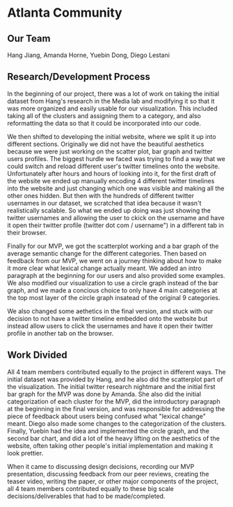 # Atlanta Community

## Our Team
Hang Jiang, Amanda Horne, Yuebin Dong, Diego Lestani

## Research/Development Process
In the beginning of our project, there was a lot of work on taking the initial dataset from Hang's research in the Media lab and modifying it so that it was more organized and easily usable for our visualization. This included taking all of the clusters and assigning them to a category, and also reformatting the data so that it could be incorporated into our code.

We then shifted to developing the initial website, where we split it up into different sections. Originally we did not have the beautiful aesthetics because we were just working on the scatter plot, bar graph and twitter users profiles. The biggest hurdle we faced was trying to find a way that we could switch and reload different user's twitter timelines onto the website. Unfortunately after hours and hours of looking into it, for the first draft of the website we ended up manually encoding 4 different twitter timelines into the website and just changing which one was visible and making all the other ones hidden. But then with the hundreds of different twitter usernames in our dataset, we scratched that idea because it wasn't realistically scalable. So what we ended up doing was just showing the twitter usernames and allowing the user to ckick on the username and have it open their twitter profile (twitter dot com / username") in a different tab in their browser.

Finally for our MVP, we got the scatterplot working and a bar graph of the average semantic change for the different categories. Then based on feedback from our MVP, we went on a journey thinking about how to make it more clear what lexical change actually meant. We added an intro paragraph at the beginning for our users and also provided some examples. We also modified our visualization to use a circle graph instead of the bar graph, and we made a concious choice to only have 4 main categories at the top most layer of the circle graph insatead of the original 9 categories.

We also changed some aethetics in the final version, and stuck with our decision to not have a twitter timeline embedded onto the website but instead allow users to click the usernames and have it open their twitter profile in another tab on the browser.

## Work Divided

All 4 team members contributed equally to the project in different ways. The initial dataset was provided by Hang, and he also did the scatterplot part of the visualization. The initial twitter research nightmare and the initial first bar graph for the MVP was done by Amanda. She also did the initial categorization of each cluster for the MVP, did the introductory paragraph at the beginning in the final version, and was responsible for addressing the piece of feedback about users being confused what "lexical change" meant. Diego also made some changes to the categorization of the clusters. Finally, Yuebin had the idea and implemented the circle graph, and the second bar chart, and did a lot of the heavy lifting on the aesthetics of the website, often taking other people's initial implementation and making it look prettier. 

When it came to discussing design decisions, recording our MVP presentation, discussing feedback from our peer reviews, creating the teaser video, writing the paper, or other major components of the project, all 4 team members contributed equally to these big scale decisions/deliverables that had to be made/completed.
